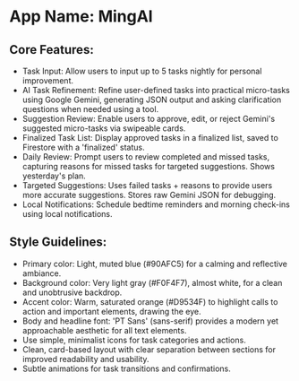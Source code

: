 # **App Name**: MingAI

## Core Features:

- Task Input: Allow users to input up to 5 tasks nightly for personal improvement.
- AI Task Refinement: Refine user-defined tasks into practical micro-tasks using Google Gemini, generating JSON output and asking clarification questions when needed using a tool.
- Suggestion Review: Enable users to approve, edit, or reject Gemini's suggested micro-tasks via swipeable cards.
- Finalized Task List: Display approved tasks in a finalized list, saved to Firestore with a 'finalized' status.
- Daily Review: Prompt users to review completed and missed tasks, capturing reasons for missed tasks for targeted suggestions. Shows yesterday's plan.
- Targeted Suggestions: Uses failed tasks + reasons to provide users more accurate suggestions. Stores raw Gemini JSON for debugging.
- Local Notifications: Schedule bedtime reminders and morning check-ins using local notifications.

## Style Guidelines:

- Primary color: Light, muted blue (#90AFC5) for a calming and reflective ambiance.
- Background color: Very light gray (#F0F4F7), almost white, for a clean and unobtrusive backdrop.
- Accent color: Warm, saturated orange (#D9534F) to highlight calls to action and important elements, drawing the eye.
- Body and headline font: 'PT Sans' (sans-serif) provides a modern yet approachable aesthetic for all text elements.
- Use simple, minimalist icons for task categories and actions.
- Clean, card-based layout with clear separation between sections for improved readability and usability.
- Subtle animations for task transitions and confirmations.